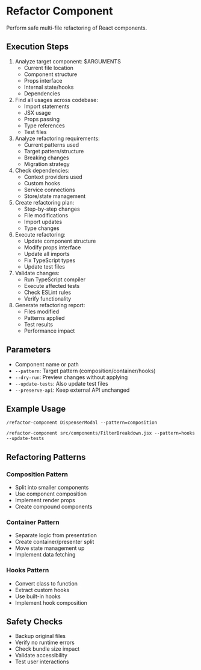 # Refactor Component

Perform safe multi-file refactoring of React components.

## Execution Steps

1. Analyze target component: $ARGUMENTS
   - Current file location
   - Component structure
   - Props interface
   - Internal state/hooks
   - Dependencies
2. Find all usages across codebase:
   - Import statements
   - JSX usage
   - Props passing
   - Type references
   - Test files
3. Analyze refactoring requirements:
   - Current patterns used
   - Target pattern/structure
   - Breaking changes
   - Migration strategy
4. Check dependencies:
   - Context providers used
   - Custom hooks
   - Service connections
   - Store/state management
5. Create refactoring plan:
   - Step-by-step changes
   - File modifications
   - Import updates
   - Type changes
6. Execute refactoring:
   - Update component structure
   - Modify props interface
   - Update all imports
   - Fix TypeScript types
   - Update test files
7. Validate changes:
   - Run TypeScript compiler
   - Execute affected tests
   - Check ESLint rules
   - Verify functionality
8. Generate refactoring report:
   - Files modified
   - Patterns applied
   - Test results
   - Performance impact

## Parameters
- Component name or path
- `--pattern`: Target pattern (composition/container/hooks)
- `--dry-run`: Preview changes without applying
- `--update-tests`: Also update test files
- `--preserve-api`: Keep external API unchanged

## Example Usage

```
/refactor-component DispenserModal --pattern=composition
```

```
/refactor-component src/components/FilterBreakdown.jsx --pattern=hooks --update-tests
```

## Refactoring Patterns

### Composition Pattern
- Split into smaller components
- Use component composition
- Implement render props
- Create compound components

### Container Pattern
- Separate logic from presentation
- Create container/presenter split
- Move state management up
- Implement data fetching

### Hooks Pattern
- Convert class to function
- Extract custom hooks
- Use built-in hooks
- Implement hook composition

## Safety Checks
- Backup original files
- Verify no runtime errors
- Check bundle size impact
- Validate accessibility
- Test user interactions